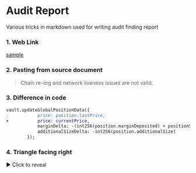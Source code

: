 # Audit Report 
Various tricks in markdown used for writing audit finding report

### 1. Web Link

[sample](https://audits.sherlock.xyz/contests)

### 2. Pasting from source document

>Chain re-org and network liveness issues are not valid.

### 3.  Difference in code

```Diff
vault.updateGlobalPositionData({
-           price: position.lastPrice,
+           price: currentPrice,
            marginDelta: -(int256(position.marginDeposited) + positionSummary.accruedFunding),
            additionalSizeDelta: -int256(position.additionalSize)
        });
```
### 4. Triangle facing right

<summary>▶ Click to reveal</summary>
